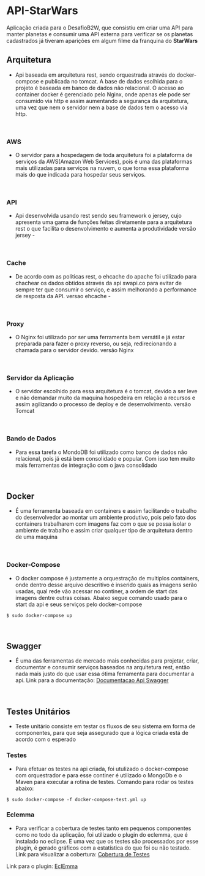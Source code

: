# API-StarWars
Aplicação criada para o DesafioB2W, que consistiu em criar uma API para manter planetas e consumir uma API externa para verificar se os planetas cadastrados já tiveram aparições em algum filme da franquina do **StarWars**
<br/>

## Arquitetura
* Api baseada em arquitetura rest, sendo orquestrada através do docker-compose e publicada no tomcat. A base de dados esolhida para o projeto é baseada em banco de dados não relacional. O acesso ao container docker é gerenciado pelo Nginx, onde apenas ele pode ser consumido via http e assim aumentando a segurança da arquitetura, uma vez que nem o servidor nem a base de dados tem o acesso via http.
<br/>

### AWS
* O servidor para a hospedagem de toda arquitetura foi a plataforma de serviços da AWS(Amazon Web Services), pois é uma das plataformas mais utilizadas para serviços na nuvem, o que torna essa plataforma mais do que indicada para hospedar seus serviços.
<br/>

### API
* Api desenvolvida usando rest sendo seu framework o jersey, cujo apresenta uma gama de funções feitas diretamente para a arquitetura rest o que facilita o desenvolvimento e aumenta a produtividade
versão jersey -
<br/>

### Cache
* De acordo com as politicas rest, o ehcache do apache foi utilizado para chachear os dados obtidos através da api swapi.co para evitar de sempre ter que consumir o serviço, e assim melhorando a performance de resposta da API.
versao ehcache -
<br/>

### Proxy
* O Nginx foi utilizado por ser uma ferramenta bem versátil e já estar preparada para fazer o proxy reverso, ou seja, redirecionando a chamada para o servidor devido.
versão Nginx
<br/>

### Servidor da Aplicação
* O servidor escolhido para essa arquitetura é o tomcat, devido a ser leve e não demandar muito da maquina hospedeira em relação a recursos e assim agilizando o processo de deploy e de desenvolvimento.
versão Tomcat
<br/>

### Bando de Dados
* Para essa tarefa o MondoDB foi utilizado como banco de dados não relacional, pois já está bem consolidado e popular. Com isso tem muito mais ferramentas de integração com o java consolidado
<br/>

## Docker
* É uma ferramenta baseada em containers e assim facilitando o trabalho do desenvolvedor ao montar um ambiente produtivo, pois pelo fato dos containers trabalharem com imagens faz com o que se possa isolar o ambiente de trabalho e assim criar qualquer tipo de arquitetura dentro de uma maquina
<br/>

### Docker-Compose
* O docker compose é justamente a orquestração de multiplos containers, onde dentro desse arquivo descritivo é inserido quais as imagens serão usadas, qual rede vão acessar no continer, a ordem de start das imagens dentre outras coisas. Abaixo segue comando usado para o start da api e seus serviços pelo docker-compose

```
$ sudo docker-compose up
```
<br/>

## Swagger
* É uma das ferramentas de mercado mais conhecidas para projetar, criar, documentar e consumir serviços baseados na arquitetura rest, então nada mais justo do que usar essa ótima ferramenta para documentar a api. Link para a documentação:
[Documentacao Api Swagger](http://ec2-18-228-116-113.sa-east-1.compute.amazonaws.com/dist/index.html)
<br/>

## Testes Unitários
* Teste unitário consiste em testar os fluxos de seu sistema em forma de componentes, para que seja assegurado que a lógica criada está de acordo com o esperado

### Testes
* Para efetuar os testes na api criada, foi utulizado o docker-compose com orquestrador e para esse continer é utilizado o MongoDb e o Maven para executar a rotina de testes. Comando para rodar os testes abaixo:

```
$ sudo docker-compose -f docker-compose-test.yml up
```

### Eclemma
* Para verificar a cobertura de testes tanto em pequenos componentes como no todo da aplicação, foi utilizado o plugin do eclemma, que é instalado no eclipse. E uma vez que os testes são processados por esse plugin, é gerado gráficos com a estatística do que foi ou não testado. Link para visualizar a cobertura:
[Cobertura de Testes](http://ec2-18-228-116-113.sa-east-1.compute.amazonaws.com/cobertura-de-teste/index.html)

Link para o plugin: [EclEmma](https://www.eclemma.org/)


